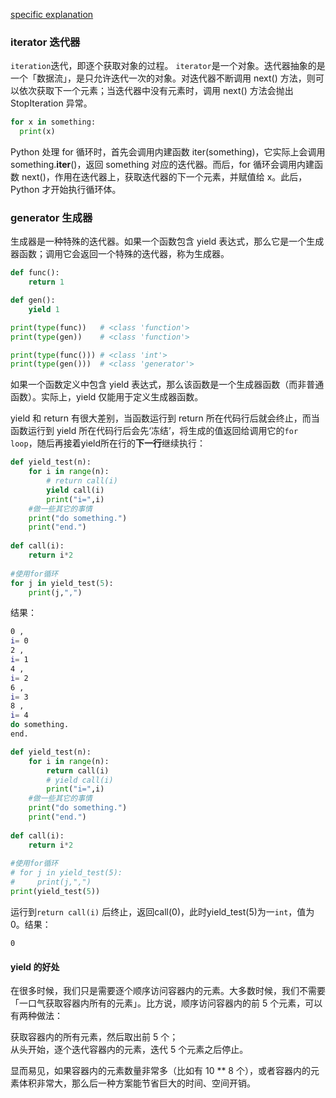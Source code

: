 [specific explanation](https://liam.page/2017/06/30/understanding-yield-in-python/)  
### iterator 迭代器
`iteration`迭代，即逐个获取对象的过程。
`iterator`是一个对象。迭代器抽象的是一个「数据流」，是只允许迭代一次的对象。对迭代器不断调用 next() 方法，则可以依次获取下一个元素；当迭代器中没有元素时，调用 next() 方法会抛出 StopIteration 异常。  
```python
for x in something:
  print(x)
```

Python 处理 for 循环时，首先会调用内建函数 iter(something)，它实际上会调用 something.__iter__()，返回 something 对应的迭代器。而后，for 循环会调用内建函数 next()，作用在迭代器上，获取迭代器的下一个元素，并赋值给 x。此后，Python 才开始执行循环体。  

### generator 生成器  
生成器是一种特殊的迭代器。如果一个函数包含 yield 表达式，那么它是一个生成器函数；调用它会返回一个特殊的迭代器，称为生成器。
```python
def func():
    return 1

def gen():
    yield 1

print(type(func))   # <class 'function'>
print(type(gen))    # <class 'function'>

print(type(func())) # <class 'int'>
print(type(gen()))  # <class 'generator'>
```
如果一个函数定义中包含 yield 表达式，那么该函数是一个生成器函数（而非普通函数）。实际上，yield 仅能用于定义生成器函数。  

yield 和 return 有很大差别，当函数运行到 return 所在代码行后就会终止，而当函数运行到 yield 所在代码行后会先‘冻结’，将生成的值返回给调用它的`for loop`，随后再接着yield所在行的**下一行**继续执行：  
```python
def yield_test(n):  
    for i in range(n):  
        # return call(i)
        yield call(i) 
        print("i=",i)  
    #做一些其它的事情      
    print("do something.")      
    print("end.")  
  
def call(i):  
    return i*2  
  
#使用for循环  
for j in yield_test(5):  
    print(j,",")  
```
结果：
```bash
0 ,
i= 0
2 ,
i= 1
4 ,
i= 2
6 ,
i= 3
8 ,
i= 4
do something.
end.
```
```python
def yield_test(n):  
    for i in range(n):  
        return call(i)
        # yield call(i) 
        print("i=",i)  
    #做一些其它的事情      
    print("do something.")      
    print("end.")  
  
def call(i):  
    return i*2  
  
#使用for循环  
# for j in yield_test(5):  
#     print(j,",")  
print(yield_test(5))
```
运行到`return call(i)` 后终止，返回call(0)，此时yield_test(5)为一`int`，值为0。结果：  
```
0
```
#### yield 的好处
在很多时候，我们只是需要逐个顺序访问容器内的元素。大多数时候，我们不需要「一口气获取容器内所有的元素」。比方说，顺序访问容器内的前 5 个元素，可以有两种做法：

获取容器内的所有元素，然后取出前 5 个；  
从头开始，逐个迭代容器内的元素，迭代 5 个元素之后停止。  

显而易见，如果容器内的元素数量非常多（比如有 10 ** 8 个），或者容器内的元素体积非常大，那么后一种方案能节省巨大的时间、空间开销。
